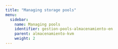 ```yaml
---
title: "Managing storage pools"
menu:
  sidebar:
    name: Managing pools
    identifier: gestion-pools-almacenamiento-en
    parent: almacenamiento-kvm
    weight: 2
---
```

